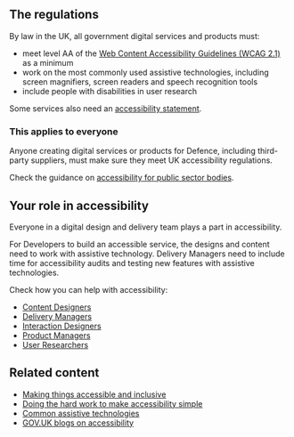 ## The regulations

By law in the UK, all government digital services and products must:

- meet level AA of the [Web Content Accessibility Guidelines (WCAG 2.1)](https://www.w3.org/TR/WCAG21) as a minimum
- work on the most commonly used assistive technologies, including screen magnifiers, screen readers and speech recognition tools
- include people with disabilities in user research

Some services also need an [accessibility statement](/accessibility/accessibility-statements).

### This applies to everyone

Anyone creating digital services or products for Defence, including third-party suppliers, must make sure they meet UK accessibility regulations. 

Check the guidance on [accessibility for public sector bodies](https://www.gov.uk/guidance/accessibility-requirements-for-public-sector-websites-and-apps).

## Your role in accessibility

Everyone in a digital design and delivery team plays a part in accessibility.

For Developers to build an accessible service, the designs and content need to work with assistive technology. Delivery Managers need to include time for accessibility audits and testing new features with assistive technologies. 

Check how you can help with accessibility:

- [Content Designers](/accessibility/content-designers)
- [Delivery Managers](/accessibility/delivery-managers)
- [Interaction Designers](/accessibility/interaction-designers)
- [Product Managers](/accessibility/product-managers)
- [User Researchers](/accessibility/user-researchers)

## Related content

- [Making things accessible and inclusive](https://www.gov.uk/guidance/make-things-accessible)
- [Doing the hard work to make accessibility simple](https://gds.blog.gov.uk/2016/05/19/doing-the-hard-work-to-make-accessibility-simple)
- [Common assistive technologies](https://www.gov.uk/government/publications/assistive-technology-definition-and-safe-use/assistive-technology-definition-and-safe-use)
- [GOV.UK blogs on accessibility](https://accessibility.blog.gov.uk)

